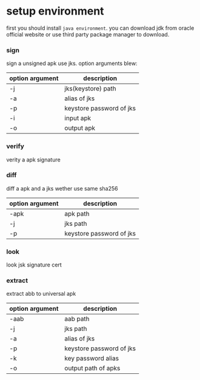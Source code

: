 # setup environment
first you should install `java environment`. you can download jdk from oracle official website or use third party package manager to download.
### sign
sign a unsigned apk use jks.
option arguments blew:

|option argument|description|
|----|----|
|-j|jks(keystore) path|
|-a|alias of jks|
|-p|keystore password of jks|
|-i|input apk|
|-o|output apk|

### verify
verity a apk signature

### diff
diff a apk and a jks wether use same sha256

|option argument|description|
|----|----|
|-apk|apk path|
|-j|jks path|
|-p|keystore password of jks|

### look
look jsk signature cert

### extract
extract abb to universal apk

|option argument|description|
|----|----|
|-aab|aab path|
|-j|jks path|
|-a|alias of jks|
|-p|keystore password of jks|
|-k|key password alias|
|-o|output path of apks|